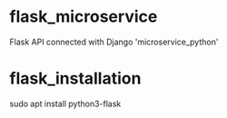 # flask_microservice
Flask API connected with Django 'microservice_python'


# flask_installation

sudo apt install python3-flask